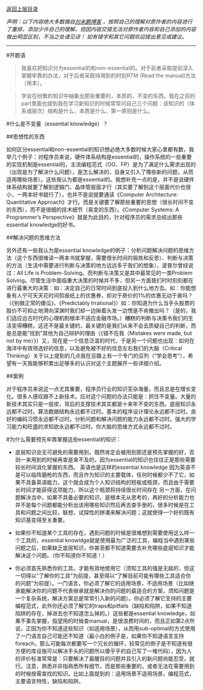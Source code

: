 [返回上层目录](./README.md)


*声明：以下内容绝大多数摘自[刘未鹏博客](http://mindhacks.cn/topics/learning-method/) ，按照自己的理解对原作者的内容进行了重排，添加少许自己的理解，但因内容交错无法对原作者内容和自己添加的内容做出明显区别，不当之处请见谅！ 如有错字和其它问题欢迎提出意见或建议。*

---


#开题语

>我喜欢把知识分为essential的和non-essential的。对于前者采取提前深入掌握牢靠的办法，对于后者采取待用到的时刻RTM (Read the manual)方法（用本）。

>学会在纷繁的知识中抽象出那些重要的，本质的，不变的东西。我在之前的part里面也提到我在学习新知识的时候常常问自己三个问题：该知识的（体系或层次）结构是什么、本质是什么、第一原则是什么。



#什么是不变量（essential knowledge）？



##思想性的东西

如何区分essential和non-essential的知识想必绝大多数时候大家心里都有数，我举几个例子：对程序员来说，硬件体系结构是essential的，操作系统的一些重要的实现机制是essential的，主流编程范式（OO、FP）是为了满足什么需求出现的（出现是为了解决什么问题），是怎么解决的，自身又引入了哪些新的问题，从而适用哪些场景）。这些我认为都是essential的。我想补充一点的是，并不是说硬件体系结构就要了解到逻辑门、晶体管层面才行（其实要了解到这个层面代价也很小，一两本好书就行了），也并不是说就要通读《Computer Architecture: Quantitative Approach》才行。而是关键要了解那些重要的思想（很长时间不变的东西），而不是很细的技术细节（易变的东西）。《Computer Systems: A Programmer’s Perspective》就是为此目的，针对程序员的需求总结出那些essential knowledge的好书。



##解决问题的思维方法

另外还有一些我认为是essential knowledge的例子：分析问题解决问题的思维方法（这个东西很难读一两本书就掌握，需要很长时间的锻炼和反思）、判断与决策的方法（生活中需要进行判断与决策的地方远远多于我们的想象），波普尔曾经说过：All Life is Problem-Solving。而判断与决策又是其中最常见的一类Problem Solving。尽管生活中面临重大决策的时候并不多，但另一方面我们时时刻刻都在进行最重大的决策：如：决定自己的日常时间到底投入到什么地方去。如：你能想象有人宁可天天花时间剪报纸上的优惠券，却对于房价的1%的优惠无动于衷吗？（《别做正常的傻瓜》、《Predictably Irrational》）如：你知道为什么当手头股票的股价不可抑止地滑向深渊时我们却一边揪着头发一边愣是不肯撤出吗？（是的，我们适应远古时代的心理机制根本不适应金融市场。）糟糕的判断与决策令我们的生活变得糟糕，这还不是最关键的，最关键的是我们从来不会去质疑自己的判断，而是总是能“找到”其他为自己辩护的理由（《错不在我（Mistakes were made, but not by me）》）又，现在是一个信息泛滥的时代，于是另一个问题也出现：如何在海洋中有效筛选好的信息，以及避免被不好的信息左右我们的大脑（Critical Thinking）关于以上提到的几点我在豆瓣上有一个专门的豆列（“学会思考”），希望有一天我能够积累出足够多的认识对这个主题展开一些详细介绍。

##案例

对于程序员来说这一点尤其重要，程序员行业的知识芜杂海量，而且总是在增长变化。很多人感叹跟不上新技术。应对这个问题的办法只能是：抓住不变量。大量的新技术其实只是一层皮，背后的支撑技术其实都是十来年不变的东西。底层知识永远都不过时。算法数据结构永远都不过时。基本的程序设计理论永远都不过时。良好的编码习惯永远都不过时。分析问题和解决问题的能力永远都不过时。强大的学习能力和旺盛的求知欲永远都不过时。你大脑的思维方式永远都不过时。

#为什么需要预先牢靠掌握这些essential的知识：

- 底层知识会无可避免的需要用到，既然肯定会被用到那还是预先掌握的好，否则一来用到的时候再查是来不及的，因为essential的知识也往往正是那些需要较长时间消化掌握的东西。 英语也是这样的essential knowledge 因为英语不是可以临阵磨枪的东西，而且作为知识的主要载体，任何时候都少不了它，如果不具备英语能力，这个就会成为个人知识结构的短板或瓶颈，而且由于需要长时间才能获得这项能力，所以这个瓶颈将持续很长时间存在     另一方面，在问题解决当中，如果不具备必要的知识，是根本无从思考的，再好的分析能力也并不是每个问题都能分析出该用哪些知识然后再去查手册的，很多时候是在工具和问题之间比较，联想，试探性的拼凑来解决问题；这就使得一个好的既有知识基变得至关重要。

-  如果你不知道某个工具的存在，遇到问题的时候是很难想到需要使用这么样一个工具的，essential knowldge就是使用最为广泛的工具，编程当中遇到某些问题之后，如果缺乏底层知识，你甚至都不知道需要去补充哪些底层知识才能解决这个问题。（你不知道你不知道！）

- 你必须首先熟悉你的工具，才能有效地使用它（须知工具的强是无敌的，但这一切得以“了解你的工具”为前提，甚至得以“了解目前可能有哪些工具适合你的问题”为前提）。一门语言，你必须了解它的适用场景，不适用场景（比如继承能解决你的问题不代表继承就是解决你的问题的最适合的方案，须知问题是一个复杂系统，解决方案总是常常引入新的问题）。你必须了解它支持的主要编程范式，此外你还必须了解它的traps和pitfalls（缺陷和陷阱，如果不知道陷阱的存在，掉进去也不知道怎么掉的。）这些都是essential knowledge，如果不事先掌握，指望用的时候查manual，是很浪费时间的，而且正如第2点所说，正因为你不知道这些知识（如适用场景），从而用sub-optimal的方式使用了一门语言自己可能还不知道（最小白的例子是，如果你不知道语言支持foreach，那么可能每次都要写一个冗长的循环，较常见的例子是不知道有很方便的库设施可以解决手头的问题所以傻乎乎的自己写了一堆代码），因为人的评价标准常常是：只要解决了最醒目的问题并且引入的新问题尚能忍受，就行。注意，熟悉并非指熟悉所有细节，而是那些重要的，或者无法在需要用到的时候按需查找的知识。比如上面提到的：适用场景不适用场景，编程范式，主要语言特性，缺陷和陷阱。



